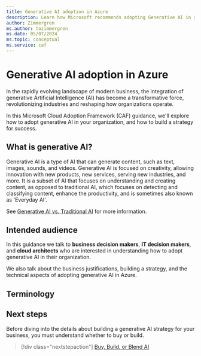 ```yaml
---
title: Generative AI adoption in Azure
description: Learn how Microsoft recommends adopting Generative AI in your organization with the Microsoft Cloud Adoption Framework.
author: Zimmergren
ms.author: tozimmergren
ms.date: 05/07/2024
ms.topic: conceptual
ms.service: caf
---
```


# Generative AI adoption in Azure

In the rapidly evolving landscape of modern business, the integration of generative Artificial Intelligence (AI) has become a transformative force, revolutionizing industries and reshaping how organizations operate.

In this Microsoft Cloud Adoption Framework (CAF) guidance, we'll explore how to adopt generative AI in your organization, and how to build a strategy for success.

## What is generative AI?

Generative AI is a type of AI that can generate content, such as text, images, sounds, and videos. Generative AI is focused on creativity, allowing innovation with new products, new services, serving new industries, and more. It is a subset of AI that focuses on understanding and creating content, as opposed to traditional AI, which focuses on detecting and classifying content, enhance the productivity, and is sometimes also known as 'Everyday AI'.

See [Generative AI vs. Traditional AI](./generative-vs-traditional-ai.md) for more information.

## Intended audience

In this guidance we talk to **business decision makers**, **IT decision makers**, and **cloud architects** who are interested in understanding how to adopt generative AI in their organization.

We also talk about the business justifications, building a strategy, and the technical aspects of adopting generative AI in Azure.

## Terminology

## Next steps

Before diving into the details about building a generative AI strategy for your business, you must understand whether to buy or build.

> [!div class="nextstepaction"]
> [Buy, Build, or Blend AI](./buy-build-blend.md)
